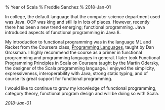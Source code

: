 % Year of Scala
% Freddie Sanchez
% 2018-Jan-01

In college, the default language that the computer science department used was Java. OOP was king and still is in lots of places. However, recently there has been a new trend emerging; functional programming. Java introduced aspects of functional programming in Java 8. 

My introduction to functional programming was in the language ML and Racket from the Coursera class, [Programming Languages](https://www.coursera.org/learn/programming-languages), taught by Dan Grossman. I highly recommend the course as a primer in functional programming and programming languages in general. I later took Functional Programming Principles in Scala on Coursera taught by the Martin Odersky, the designer of the Scala programming language. I enjoyed the simplicity, expressiveness, interoperability with Java, strong static typing, and of course its great support for functional programming.

I would like to continue to grow my knowledge of functional programming, category theory, functional program design and will be doing so with Scala. 

_2018-Jan-01_
